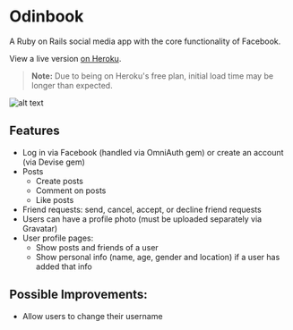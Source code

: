 # Odinbook

A Ruby on Rails social media app with the core functionality of Facebook.

View a live version [on Heroku](https://peaceful-gorge-29362.herokuapp.com/).
> **Note:** Due to being on Heroku's free plan, initial load time may be longer than expected.

![alt text](homepage.png?raw=true "screenshot of Odinbook home page")

## Features
- Log in via Facebook (handled via OmniAuth gem) or create an account (via Devise gem)
- Posts
  - Create posts
  - Comment on posts
  - Like posts
- Friend requests: send, cancel, accept, or decline friend requests
- Users can have a profile photo (must be uploaded separately via Gravatar)
- User profile pages: 
  - Show posts and friends of a user
  - Show personal info (name, age, gender and location) if a user has added that info


## Possible Improvements:
- Allow users to change their username

